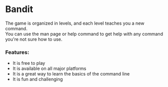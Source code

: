 # Bandit 

The game is organized in levels, and each level teaches you a new command. <br>
You can use the man page or help command to get help with any command you're not sure how to use.<br> 

### Features:<br>
- It is free to play
- It is available on all major platforms
- It is a great way to learn the basics of the command line
- It is fun and challenging
